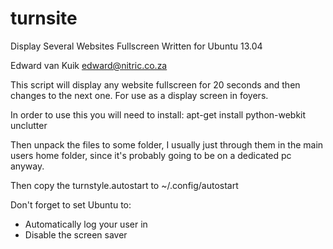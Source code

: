turnsite
========

Display Several Websites Fullscreen
Written for Ubuntu 13.04

Edward van Kuik
edward@nitric.co.za

This script will display any website fullscreen for 20 seconds and then changes to the next one. 
For use as a display screen in foyers. 

In order to use this you will need to install:
apt-get install python-webkit unclutter

Then unpack the files to some folder, I usually just through them in the main users home folder, since it's probably going to be on a dedicated pc anyway.

Then copy the turnstyle.autostart to ~/.config/autostart


Don't forget to set Ubuntu to:
* Automatically log your user in
* Disable the screen saver
